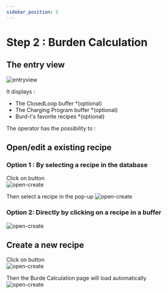 ```yaml
---
sidebar_position: 5
---
```


# Step 2 : Burden Calculation

## The entry view 

![entryview](/img/burdi/01-en.png)

It displays :
* The ClosedLoop buffer *(optional)
* The Charging Program buffer *(optional)
* Burd-I's favorite recipes *(optional)

The operator has the possibility to :
## Open/edit a existing recipe

### Option 1 : By selecting a recipe in the database

Click on button  
![open-create](/img/burdi/01-openRecipeButton.png)

Then select a recipe in the pop-up
![open-create](/img/burdi/01-en-openRecipe.gif)

### Option 2: Directly by clicking on a recipe in a buffer

![open-create](/img/burdi/01-en-selctRecipeToOpen.png)

## Create a new recipe

Click on button  
![open-create](/img/burdi/01-newRecipeButton.png)

Then the Burde Calculation page will load automatically  
![open-create](/img/burdi/01-en-createNewRecipe.gif)




